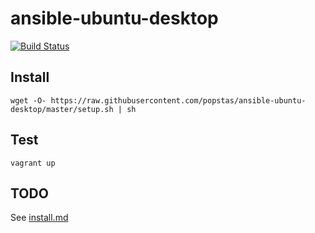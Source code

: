 # ansible-ubuntu-desktop

[![Build Status](https://travis-ci.org/popstas/ansible-ubuntu-desktop.svg?branch=master)](https://travis-ci.org/popstas/ansible-ubuntu-desktop)

## Install
```
wget -O- https://raw.githubusercontent.com/popstas/ansible-ubuntu-desktop/master/setup.sh | sh
```

## Test
```
vagrant up
```

## TODO
See [install.md](install.md)